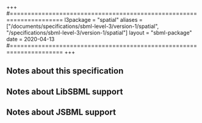+++
#=====================================================================
l3package = "spatial"
aliases = ["/documents/specifications/sbml-level-3/version-1/spatial", "/specifications/sbml-level-3/version-1/spatial"]
layout    = "sbml-package"
date      = 2020-04-13
#=====================================================================
+++

## Notes about this specification


## Notes about LibSBML support


## Notes about JSBML support
